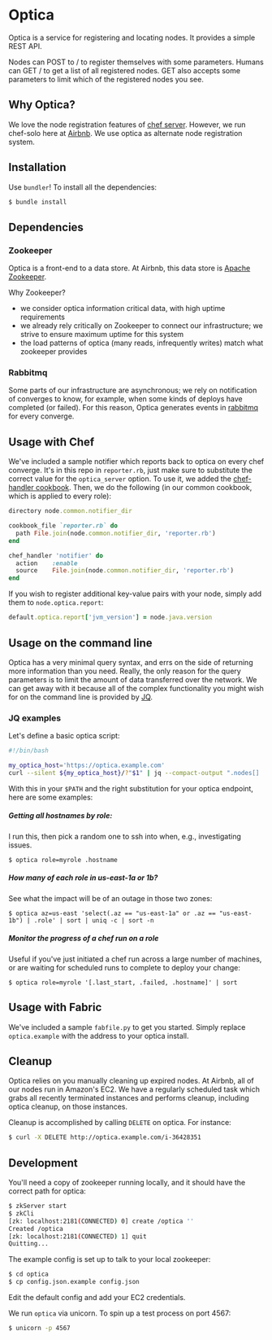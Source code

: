 # Optica #

Optica is a service for registering and locating nodes.
It provides a simple REST API.

Nodes can POST to / to register themselves with some parameters.
Humans can GET / to get a list of all registered nodes.
GET also accepts some parameters to limit which of the registered nodes you see.

## Why Optica? ##

We love the node registration features of [chef server](https://docs.chef.io/server_components.html).
However, we run chef-solo here at [Airbnb](www.airbnb.com).
We use optica as alternate node registration system.

## Installation ##

Use `bundler`!
To install all the dependencies:

```bash
$ bundle install
```

## Dependencies ##

### Zookeeper ###

Optica is a front-end to a data store.
At Airbnb, this data store is [Apache Zookeeper](https://zookeeper.apache.org/).

Why Zookeeper?
* we consider optica information critical data, with high uptime requirements
* we already rely critically on Zookeeper to connect our infrastructure; we strive to ensure maximum uptime for this system
* the load patterns of optica (many reads, infrequently writes) match what zookeeper provides

### Rabbitmq ###

Some parts of our infrastructure are asynchronous; we rely on notification of converges to know, for example, when some kinds of deploys have completed (or failed).
For this reason, Optica generates events in [rabbitmq](http://www.rabbitmq.com/) for every converge.

## Usage with Chef ##

We've included a sample notifier which reports back to optica on every chef converge.
It's in this repo in `reporter.rb`, just make sure to substitute the
correct value for the `optica_server` option. To use it, we added the [chef-handler cookbook](https://github.com/opscode-cookbooks/chef_handler).
Then, we do the following (in our common cookbook, which is applied to every role):

```ruby
directory node.common.notifier_dir

cookbook_file `reporter.rb` do
  path File.join(node.common.notifier_dir, 'reporter.rb')
end

chef_handler 'notifier' do
  action    :enable
  source    File.join(node.common.notifier_dir, 'reporter.rb')
end
```

If you wish to register additional key-value pairs with your node, simply add them to `node.optica.report`:

```ruby
default.optica.report['jvm_version'] = node.java.version
```

## Usage on the command line ##

Optica has a very minimal query syntax, and errs on the side of returning more information than you need.
Really, the only reason for the query parameters is to limit the amount of data transferred over the network.
We can get away with it because all of the complex functionality you might wish for on the command line is provided by [JQ](http://stedolan.github.io/jq/).

### JQ examples ###

Let's define a basic optica script:
```bash
#!/bin/bash

my_optica_host='https://optica.example.com'
curl --silent ${my_optica_host}/?"$1" | jq --compact-output ".nodes[] | $2"
```

With this in your `$PATH` and the right substitution for your optica endpoint, here are some examples:

##### Getting all hostnames by role: #####

I run this, then pick a random one to ssh into when, e.g., investigating issues.

`$ optica role=myrole .hostname`

##### How many of each role in us-east-1a or 1b? ####

See what the impact will be of an outage in those two zones:

`$ optica az=us-east 'select(.az == "us-east-1a" or .az == "us-east-1b") | .role' | sort | uniq -c | sort -n `

##### Monitor the progress of a chef run on a role ####

Useful if you've just initiated a chef run across a large number of machines, or are waiting for scheduled runs to complete to deploy your change:

`$ optica role=myrole '[.last_start, .failed, .hostname]' | sort`

## Usage with Fabric ##

We've included a sample `fabfile.py` to get you started.
Simply replace `optica.example` with the address to your optica install.

## Cleanup ##

Optica relies on you manually cleaning up expired nodes.
At Airbnb, all of our nodes run in Amazon's EC2.
We have a regularly scheduled task which grabs all recently terminated instances and performs cleanup, including optica cleanup, on those instances.

Cleanup is accomplished by calling `DELETE` on optica.
For instance:

```bash
$ curl -X DELETE http://optica.example.com/i-36428351
```

## Development ##

You'll need a copy of zookeeper running locally, and it should have the correct path for optica:

```bash
$ zkServer start
$ zkCli
[zk: localhost:2181(CONNECTED) 0] create /optica ''
Created /optica
[zk: localhost:2181(CONNECTED) 1] quit
Quitting...
```

The example config is set up to talk to your local zookeeper:

```bash
$ cd optica
$ cp config.json.example config.json
```

Edit the default config and add your EC2 credentials.

We run `optica` via unicorn.
To spin up a test process on port 4567:

```bash
$ unicorn -p 4567
```
